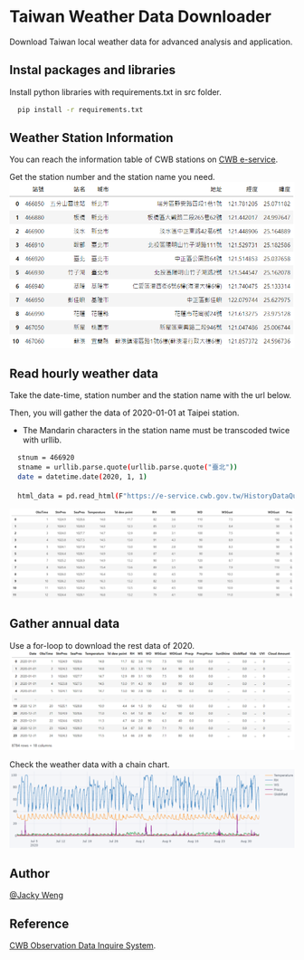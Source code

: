 # Taiwan Weather Data Downloader
Download Taiwan local weather data for advanced analysis and application.

## Instal packages and libraries
Install python libraries with requirements.txt in src folder.

```bash
  pip install -r requirements.txt
```

## Weather Station Information
You can reach the information table of CWB stations on [CWB e-service](https://e-service.cwb.gov.tw/wdps/obs/state.htm).

Get the station number and the station name you need.
![information table](https://github.com/JackyWeng526/Taiwan_Weather_Data/blob/main/docs/station_info_table.PNG)

## Read hourly weather data
Take the date-time, station number and the station name with the url below.

Then, you will gather the data of 2020-01-01 at Taipei station.
* The Mandarin characters in the station name must be transcoded twice with urllib.

```bash
  stnum = 466920
  stname = urllib.parse.quote(urllib.parse.quote("臺北"))
  date = datetime.date(2020, 1, 1)
  
  html_data = pd.read_html(F"https://e-service.cwb.gov.tw/HistoryDataQuery/DayDataController.do?command=viewMain&station={stnum}&stname={stname}&datepicker={date}")
```
![hourly data](https://github.com/JackyWeng526/Taiwan_Weather_Data/blob/main/docs/Taipei_weather_data_20200101_table.PNG)

## Gather annual data
Use a for-loop to download the rest data of 2020.
![annual data](https://github.com/JackyWeng526/Taiwan_Weather_Data/blob/main/docs/Taipei_weather_data_2020_table.PNG)

Check the weather data with a chain chart.
![chain chart](https://github.com/JackyWeng526/Taiwan_Weather_Data/blob/main/docs/Taipei_weather_data_plot.PNG)

## Author
[@Jacky Weng](https://github.com/JackyWeng526)

## Reference
[CWB Observation Data Inquire System](https://e-service.cwb.gov.tw/HistoryDataQuery/).
